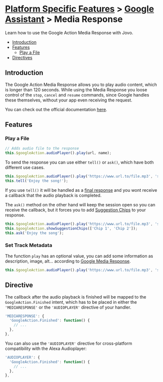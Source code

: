 # [Platform Specific Features](../) > [Google Assistant](./README.md) > Media Response

Learn how to use the Google Action Media Response with Jovo.

* [Introduction](#introduction)
* [Features](#features)
  * [Play a File](#play-a-file)
* [Directives](#directive)


## Introduction

The Google Action Media Response allows you to play audio content, which is longer than 120 seconds. While using the Media Response you loose control of the `stop`, `cancel` and `resume` commands, since Google handles these themselves, without your app even receiving the request.

You can check out the official documentation [here](https://developers.google.com/actions/assistant/responses#media_responses).

## Features

### Play a File

```javascript
// Adds audio file to the response
this.$googleAction.audioPlayer().play(url, name);
```

To send the response you can use either `tell()` or `ask()`, which have both different use cases. 
```javascript
this.$googleAction.audioPlayer().play('https://www.url.to/file.mp3', 'song one');
this.tell('Enjoy the song!');
```
If you use `tell()` it will be handled as a [final response](https://developers.google.com/actions/reference/rest/Shared.Types/AppResponse#finalresponse) and you wont receive a callback that the audio playback is completed. 

The `ask()` method on the other hand will keep the session open so you can receive the callback, but it forces you to add [Suggestion Chips](./visual.md#suggestion-chips './visual#suggestion-chips') to your response.
```javascript
this.$googleAction.audioPlayer().play('https://www.url.to/file.mp3', 'song one');
this.$googleAction.showSuggestionChips(['Chip 1', 'Chip 2']);
this.ask('Enjoy the song');
```

### Set Track Metadata

The function `play` has an optional value, you can add some information as description, image, alt... according to [Google Media Response](https://developers.google.com/actions/assistant/responses#media_responses).

```javascript
this.$googleAction.audioPlayer().play('https://www.url.to/file.mp3', 'song one', {"description": "A description", "icon": {"url": "https://www.somewhere.com/image.png", "alt": "A accessibility text"}});
```


## Directive

The callback after the audio playback is finished will be mapped to the `GoogleAction.Finished` intent, which has to be placed in either the `'MEDIARESPONSE'` or the `'AUDIOPLAYER'` directive of your handler.

```javascript
'MEDIARESPONSE': {
  'GoogleAction.Finished': function() { 
    // ...
  },
},
```

You can also use the `'AUDIOPLAYER'` directive for cross-platform compatibility with the Alexa Audioplayer:

```javascript
'AUDIOPLAYER': {
  'GoogleAction.Finished': function() { 
    // ...
  },
},
```

<!--[metadata]: {"title": "Google Assistant Media Response", 
                "description": "Learn how to use the Google Action Media Response with Jovo.",
                "activeSections": ["platforms", "assistant", "assistant_media-response"],
                "expandedSections": "platforms",
                "inSections": "platforms",
                "breadCrumbs": {
                  "Docs": "docs/", 
				          "Platforms": "docs/platforms",
                  "Google Assistant": ""
                },
		            "commentsID": "framework/docs/google-assistant/media-response",
		"route": "docs/google-assistant/media-response"
                }-->
